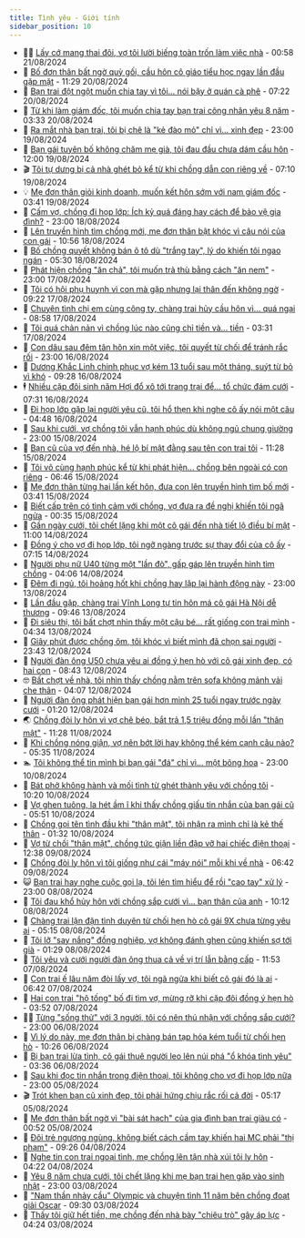 ```yaml
---
title: Tình yêu - Giới tính
sidebar_position: 10
---
```


<!-- dantri-tinh-yeu-gioi-tinh:START -->
- 👨‍🏫 [Lấy cớ mang thai đôi, vợ tôi lười biếng toàn trốn làm việc nhà](https://dantri.com.vn/tinh-yeu-gioi-tinh/lay-co-mang-thai-doi-vo-toi-luoi-bieng-toan-tron-lam-viec-nha-20240813112000971.htm) - 00:58 21/08/2024
- 🦣 [Bố đơn thân bất ngờ quỳ gối, cầu hôn cô giáo tiểu học ngay lần đầu gặp mặt](https://dantri.com.vn/tinh-yeu-gioi-tinh/bo-don-than-bat-ngo-quy-goi-cau-hon-co-giao-tieu-hoc-ngay-lan-dau-gap-mat-20240820112906805.htm) - 11:29 20/08/2024
- 🔭 [Bạn trai đột ngột muốn chia tay vì tôi… nói bậy ở quán cà phê](https://dantri.com.vn/tinh-yeu-gioi-tinh/ban-trai-dot-ngot-muon-chia-tay-vi-toi-noi-bay-o-quan-ca-phe-20240819153045704.htm) - 07:22 20/08/2024
- 🧐 [Từ khi làm giám đốc, tôi muốn chia tay bạn trai công nhân yêu 8 năm](https://dantri.com.vn/tinh-yeu-gioi-tinh/tu-khi-lam-giam-doc-toi-muon-chia-tay-ban-trai-cong-nhan-yeu-8-nam-20240816010236814.htm) - 03:33 20/08/2024
- 🫶 [Ra mắt nhà bạn trai, tôi bị chê là &quot;kẻ đào mỏ&quot; chỉ vì... xinh đẹp](https://dantri.com.vn/tinh-yeu-gioi-tinh/ra-mat-nha-ban-trai-toi-bi-che-la-ke-dao-mo-chi-vi-xinh-dep-20240813210748162.htm) - 23:00 19/08/2024
- 💃 [Bạn gái tuyên bố không chăm mẹ già, tôi đau đầu chưa dám cầu hôn](https://dantri.com.vn/tinh-yeu-gioi-tinh/ban-gai-tuyen-bo-khong-cham-me-gia-toi-dau-dau-chua-dam-cau-hon-20240819145841628.htm) - 12:00 19/08/2024
- 🎬 [Tôi tự dưng bị cả nhà ghét bỏ kể từ khi chồng dẫn con riêng về](https://dantri.com.vn/tinh-yeu-gioi-tinh/toi-tu-dung-bi-ca-nha-ghet-bo-ke-tu-khi-chong-dan-con-rieng-ve-20240819133315225.htm) - 07:10 19/08/2024
- 💡 [Mẹ đơn thân giỏi kinh doanh, muốn kết hôn sớm với nam giám đốc](https://dantri.com.vn/tinh-yeu-gioi-tinh/me-don-than-gioi-kinh-doanh-muon-ket-hon-som-voi-nam-giam-doc-20240819091153082.htm) - 03:41 19/08/2024
- 🙉 [Cấm vợ, chồng đi họp lớp: Ích kỷ quá đáng hay cách để bảo vệ gia đình?](https://dantri.com.vn/tinh-yeu-gioi-tinh/cam-vo-chong-di-hop-lop-ich-ky-qua-dang-hay-cach-de-bao-ve-gia-dinh-20240817012223557.htm) - 23:00 18/08/2024
- 🚦 [Lên truyền hình tìm chồng mới, mẹ đơn thân bật khóc vì câu nói của con gái](https://dantri.com.vn/tinh-yeu-gioi-tinh/len-truyen-hinh-tim-chong-moi-me-don-than-bat-khoc-vi-cau-noi-cua-con-gai-20240818085009984.htm) - 10:56 18/08/2024
- 🥸 [Bố chồng quyết không bán ô tô dù &quot;trắng tay&quot;, lý do khiến tôi ngao ngán](https://dantri.com.vn/tinh-yeu-gioi-tinh/bo-chong-quyet-khong-ban-o-to-du-trang-tay-ly-do-khien-toi-ngao-ngan-20240815095803231.htm) - 05:30 18/08/2024
- 🤡 [Phát hiện chồng &quot;ăn chả&quot;, tôi muốn trả thù bằng cách &quot;ăn nem&quot;](https://dantri.com.vn/tinh-yeu-gioi-tinh/phat-hien-chong-an-cha-toi-muon-tra-thu-bang-cach-an-nem-20240817161108231.htm) - 23:00 17/08/2024
- 🦩 [Tôi có hội phụ huynh vì con mà gặp nhưng lại thân đến không ngờ](https://dantri.com.vn/tinh-yeu-gioi-tinh/toi-co-hoi-phu-huynh-vi-con-ma-gap-nhung-lai-than-den-khong-ngo-20240816234948603.htm) - 09:22 17/08/2024
- 🤡 [Chuyện tình chị em cùng công ty, chàng trai hủy cầu hôn vì... quá ngại](https://dantri.com.vn/tinh-yeu-gioi-tinh/chuyen-tinh-chi-em-cung-cong-ty-chang-trai-huy-cau-hon-vi-qua-ngai-20240817094039930.htm) - 08:58 17/08/2024
- 🌊 [Tôi quá chản nản vì chồng lúc nào cũng chỉ tiền và... tiền](https://dantri.com.vn/tinh-yeu-gioi-tinh/toi-qua-chan-nan-vi-chong-luc-nao-cung-chi-tien-va-tien-20240813140352149.htm) - 03:31 17/08/2024
- 🐘 [Con dâu sau đêm tân hôn xin một việc, tôi quyết từ chối để tránh rắc rối](https://dantri.com.vn/tinh-yeu-gioi-tinh/con-dau-sau-dem-tan-hon-xin-mot-viec-toi-quyet-tu-choi-de-tranh-rac-roi-20240813104544193.htm) - 23:00 16/08/2024
- 🚀 [Dương Khắc Linh chinh phục vợ kém 13 tuổi sau một tháng, suýt từ bỏ vì khó](https://dantri.com.vn/tinh-yeu-gioi-tinh/duong-khac-linh-chinh-phuc-vo-kem-13-tuoi-sau-mot-thang-suyt-tu-bo-vi-kho-20240816114440297.htm) - 09:28 16/08/2024
- 🕴 [Nhiều cặp đôi sinh năm Hợi đổ xô tới trang trại để... tổ chức đám cưới](https://dantri.com.vn/tinh-yeu-gioi-tinh/nhieu-cap-doi-sinh-nam-hoi-do-xo-toi-trang-trai-de-to-chuc-dam-cuoi-20240815174540448.htm) - 07:31 16/08/2024
- 🚀 [Đi họp lớp gặp lại người yêu cũ, tôi hổ thẹn khi nghe cô ấy nói một câu](https://dantri.com.vn/tinh-yeu-gioi-tinh/di-hop-lop-gap-lai-nguoi-yeu-cu-toi-ho-then-khi-nghe-co-ay-noi-mot-cau-20240816091900520.htm) - 04:48 16/08/2024
- 👺 [Sau khi cưới, vợ chồng tôi vẫn hạnh phúc dù không ngủ chung giường](https://dantri.com.vn/tinh-yeu-gioi-tinh/sau-khi-cuoi-vo-chong-toi-van-hanh-phuc-du-khong-ngu-chung-giuong-20240816020427010.htm) - 23:00 15/08/2024
- 💄 [Bạn cũ của vợ đến nhà, hé lộ bí mật đằng sau tên con trai tôi](https://dantri.com.vn/tinh-yeu-gioi-tinh/ban-cu-cua-vo-den-nha-he-lo-bi-mat-dang-sau-ten-con-trai-toi-20240815100714998.htm) - 11:28 15/08/2024
- 🌊 [Tôi vô cùng hạnh phúc kể từ khi phát hiện... chồng bên ngoài có con riêng](https://dantri.com.vn/tinh-yeu-gioi-tinh/toi-vo-cung-hanh-phuc-ke-tu-khi-phat-hien-chong-ben-ngoai-co-con-rieng-20240815122153742.htm) - 06:46 15/08/2024
- 🚦 [Mẹ đơn thân từng hai lần kết hôn, đưa con lên truyền hình tìm bố mới](https://dantri.com.vn/tinh-yeu-gioi-tinh/me-don-than-tung-hai-lan-ket-hon-dua-con-len-truyen-hinh-tim-bo-moi-20240815075430662.htm) - 03:41 15/08/2024
- 👹 [Biết cấp trên có tình cảm với chồng, vợ đưa ra đề nghị khiến tôi ngã ngửa](https://dantri.com.vn/tinh-yeu-gioi-tinh/biet-cap-tren-co-tinh-cam-voi-chong-vo-dua-ra-de-nghi-khien-toi-nga-ngua-20240810004707836.htm) - 00:35 15/08/2024
- 🚀 [Gần ngày cưới, tôi chết lặng khi một cô gái đến nhà tiết lộ điều bí mật](https://dantri.com.vn/tinh-yeu-gioi-tinh/gan-ngay-cuoi-toi-chet-lang-khi-mot-co-gai-den-nha-tiet-lo-dieu-bi-mat-20240814153318467.htm) - 11:00 14/08/2024
- 🌁 [Đồng ý cho vợ đi họp lớp, tôi ngỡ ngàng trước sự thay đổi của cô ấy](https://dantri.com.vn/tinh-yeu-gioi-tinh/dong-y-cho-vo-di-hop-lop-toi-ngo-ngang-truoc-su-thay-doi-cua-co-ay-20240813092547099.htm) - 07:15 14/08/2024
- 🧰 [Người phụ nữ U40 từng một &quot;lần đò&quot;, gấp gáp lên truyền hình tìm chồng](https://dantri.com.vn/tinh-yeu-gioi-tinh/nguoi-phu-nu-u40-tung-mot-lan-do-gap-gap-len-truyen-hinh-tim-chong-20240814074434990.htm) - 04:06 14/08/2024
- 🦅 [Đêm đi ngủ, tôi hoảng hốt khi chồng hay lặp lại hành động này](https://dantri.com.vn/tinh-yeu-gioi-tinh/dem-di-ngu-toi-hoang-hot-khi-chong-hay-lap-lai-hanh-dong-nay-20240814023757774.htm) - 23:00 13/08/2024
- 🌈 [Lần đầu gặp, chàng trai Vĩnh Long tự tin hôn má cô gái Hà Nội dễ thương](https://dantri.com.vn/tinh-yeu-gioi-tinh/lan-dau-gap-chang-trai-vinh-long-tu-tin-hon-ma-co-gai-ha-noi-de-thuong-20240813120046749.htm) - 09:46 13/08/2024
- 🌋 [Đi siêu thị, tôi bất chợt nhìn thấy một cậu bé... rất giống con trai mình](https://dantri.com.vn/tinh-yeu-gioi-tinh/di-sieu-thi-toi-bat-chot-nhin-thay-mot-cau-be-rat-giong-con-trai-minh-20240813113415635.htm) - 04:34 13/08/2024
- 👺 [Giây phút được chồng ôm, tôi khóc vì biết mình đã chọn sai người](https://dantri.com.vn/tinh-yeu-gioi-tinh/giay-phut-duoc-chong-om-toi-khoc-vi-biet-minh-da-chon-sai-nguoi-20240813064306289.htm) - 23:43 12/08/2024
- 🎃 [Người đàn ông U50 chưa yêu ai đồng ý hẹn hò với cô gái xinh đẹp, có hai con](https://dantri.com.vn/tinh-yeu-gioi-tinh/nguoi-dan-ong-u50-chua-yeu-ai-dong-y-hen-ho-voi-co-gai-xinh-dep-co-hai-con-20240812115112689.htm) - 08:43 12/08/2024
- 🤓 [Bất chợt về nhà, tôi nhìn thấy chồng nằm trên sofa không mảnh vải che thân](https://dantri.com.vn/tinh-yeu-gioi-tinh/bat-chot-ve-nha-toi-nhin-thay-chong-nam-tren-sofa-khong-manh-vai-che-than-20240809114514606.htm) - 04:07 12/08/2024
- 🤠 [Người đàn ông phát hiện bạn gái hơn mình 25 tuổi ngay trước ngày cưới](https://dantri.com.vn/tinh-yeu-gioi-tinh/nguoi-dan-ong-phat-hien-ban-gai-hon-minh-25-tuoi-ngay-truoc-ngay-cuoi-20240811185621631.htm) - 01:20 12/08/2024
- 🌏 [Chồng đòi ly hôn vì vợ chê béo, bắt trả 1,5 triệu đồng mỗi lần &quot;thân mật&quot;](https://dantri.com.vn/tinh-yeu-gioi-tinh/chong-doi-ly-hon-vi-vo-che-beo-bat-tra-15-trieu-dong-moi-lan-than-mat-20240811181739855.htm) - 11:28 11/08/2024
- 🚀 [Khi chồng nóng giận, vợ nên bớt lời hay không thể kém cạnh câu nào?](https://dantri.com.vn/tinh-yeu-gioi-tinh/khi-chong-nong-gian-vo-nen-bot-loi-hay-khong-the-kem-canh-cau-nao-20240806223812157.htm) - 05:35 11/08/2024
- 🏊 [Tôi không thể tin mình bị bạn gái &quot;đá&quot; chỉ vì... một bông hoa](https://dantri.com.vn/tinh-yeu-gioi-tinh/toi-khong-the-tin-minh-bi-ban-gai-da-chi-vi-mot-bong-hoa-20240811011124916.htm) - 23:00 10/08/2024
- 🦒 [Bát phở không hành và mối tình từ ghét thành yêu với chồng tôi](https://dantri.com.vn/tinh-yeu-gioi-tinh/bat-pho-khong-hanh-va-moi-tinh-tu-ghet-thanh-yeu-voi-chong-toi-20240810171956395.htm) - 10:20 10/08/2024
- 💂 [Vợ ghen tuông, la hét ầm ĩ khi thấy chồng giấu tin nhắn của bạn gái cũ](https://dantri.com.vn/tinh-yeu-gioi-tinh/vo-ghen-tuong-la-het-am-i-khi-thay-chong-giau-tin-nhan-cua-ban-gai-cu-20240810073509008.htm) - 05:51 10/08/2024
- 💫 [Chồng gọi tên tình đầu khi &quot;thân mật&quot;, tôi nhận ra mình chỉ là kẻ thế thân](https://dantri.com.vn/tinh-yeu-gioi-tinh/chong-goi-ten-tinh-dau-khi-than-mat-toi-nhan-ra-minh-chi-la-ke-the-than-20240728001259773.htm) - 01:32 10/08/2024
- 🧠 [Vợ từ chối &quot;thân mật&quot;, chồng tức giận liền đập vỡ hai chiếc điện thoại](https://dantri.com.vn/tinh-yeu-gioi-tinh/vo-tu-choi-than-mat-chong-tuc-gian-lien-dap-vo-hai-chiec-dien-thoai-20240809145204421.htm) - 12:38 09/08/2024
- 🎡 [Chồng đòi ly hôn vì tôi giống như cái &quot;máy nói&quot; mỗi khi về nhà](https://dantri.com.vn/tinh-yeu-gioi-tinh/chong-doi-ly-hon-vi-toi-giong-nhu-cai-may-noi-moi-khi-ve-nha-20240807103103339.htm) - 06:42 09/08/2024
- 😺 [Bạn trai hay nghe cuộc gọi lạ, tôi lén tìm hiểu để rồi &quot;cao tay&quot; xử lý](https://dantri.com.vn/tinh-yeu-gioi-tinh/ban-trai-hay-nghe-cuoc-goi-la-toi-len-tim-hieu-de-roi-cao-tay-xu-ly-20240808111214176.htm) - 23:00 08/08/2024
- 🥰 [Tôi đau khổ hủy hôn với chồng sắp cưới vì... bạn thân của anh](https://dantri.com.vn/tinh-yeu-gioi-tinh/toi-dau-kho-huy-hon-voi-chong-sap-cuoi-vi-ban-than-cua-anh-20240531220822287.htm) - 10:12 08/08/2024
- 🐲 [Chàng trai lận đận tình duyên từ chối hẹn hò cô gái 9X chưa từng yêu ai](https://dantri.com.vn/tinh-yeu-gioi-tinh/chang-trai-lan-dan-tinh-duyen-tu-choi-hen-ho-co-gai-9x-chua-tung-yeu-ai-20240808071421967.htm) - 05:15 08/08/2024
- 🌝 [Tôi lỡ &quot;say nắng&quot; đồng nghiệp, vợ không đánh ghen cũng khiến sợ tới già](https://dantri.com.vn/tinh-yeu-gioi-tinh/toi-lo-say-nang-dong-nghiep-vo-khong-danh-ghen-cung-khien-so-toi-gia-20240806165508590.htm) - 01:29 08/08/2024
- 🐲 [Tôi yêu và cưới người đàn ông thua cả về vị trí lẫn bằng cấp](https://dantri.com.vn/tinh-yeu-gioi-tinh/toi-yeu-va-cuoi-nguoi-dan-ong-thua-ca-ve-vi-tri-lan-bang-cap-20240807185314347.htm) - 11:53 07/08/2024
- 📝 [Con trai ế lâu năm đòi lấy vợ, tôi ngã ngửa khi biết cô gái đó là ai](https://dantri.com.vn/tinh-yeu-gioi-tinh/con-trai-e-lau-nam-doi-lay-vo-toi-nga-ngua-khi-biet-co-gai-do-la-ai-20240807134234196.htm) - 06:42 07/08/2024
- 🦏 [Hai con trai &quot;hộ tống&quot; bố đi tìm vợ, mừng rỡ khi cặp đôi đồng ý hẹn hò](https://dantri.com.vn/tinh-yeu-gioi-tinh/hai-con-trai-ho-tong-bo-di-tim-vo-mung-ro-khi-cap-doi-dong-y-hen-ho-20240806212947036.htm) - 03:52 07/08/2024
- 🧑‍🏫 [Từng &quot;sống thử&quot; với 3 người, tôi có nên thú nhận với chồng sắp cưới?](https://dantri.com.vn/tinh-yeu-gioi-tinh/tung-song-thu-voi-3-nguoi-toi-co-nen-thu-nhan-voi-chong-sap-cuoi-20240806143400979.htm) - 23:00 06/08/2024
- 🦍 [Vì lý do này, mẹ đơn thân bị chàng bán tạp hóa kém tuổi từ chối hẹn hò](https://dantri.com.vn/tinh-yeu-gioi-tinh/vi-ly-do-nay-me-don-than-bi-chang-ban-tap-hoa-kem-tuoi-tu-choi-hen-ho-20240805130603598.htm) - 10:26 06/08/2024
- 🌋 [Bị bạn trai lừa tình, cô gái thuê người leo lên núi phá &quot;ổ khóa tình yêu&quot;](https://dantri.com.vn/tinh-yeu-gioi-tinh/bi-ban-trai-lua-tinh-co-gai-thue-nguoi-leo-len-nui-pha-o-khoa-tinh-yeu-20240805015433055.htm) - 03:36 06/08/2024
- 💯 [Sau khi đọc tin nhắn trong điện thoại, tôi không cho vợ đi họp lớp nữa](https://dantri.com.vn/tinh-yeu-gioi-tinh/sau-khi-doc-tin-nhan-trong-dien-thoai-toi-khong-cho-vo-di-hop-lop-nua-20240805152223152.htm) - 23:00 05/08/2024
- 🎬 [Trót khen bạn cũ xinh đẹp, tôi phải hứng chịu rắc rối cả đời](https://dantri.com.vn/tinh-yeu-gioi-tinh/trot-khen-ban-cu-xinh-dep-toi-phai-hung-chiu-rac-roi-ca-doi-20240805103607956.htm) - 05:17 05/08/2024
- 📝 [Mẹ đơn thân bất ngờ vì &quot;bài sát hạch&quot; của gia đình bạn trai giàu có](https://dantri.com.vn/tinh-yeu-gioi-tinh/me-don-than-bat-ngo-vi-bai-sat-hach-cua-gia-dinh-ban-trai-giau-co-20240804165044508.htm) - 00:52 05/08/2024
- 🧐 [Đôi trẻ ngượng ngùng, không biết cách cầm tay khiến hai MC phải &quot;thị phạm&quot;](https://dantri.com.vn/tinh-yeu-gioi-tinh/doi-tre-nguong-ngung-khong-biet-cach-cam-tay-khien-hai-mc-phai-thi-pham-20240804071057371.htm) - 09:26 04/08/2024
- 🤠 [Nghe tin con trai ngoại tình, mẹ chồng lên tận nhà xúi tôi ly hôn](https://dantri.com.vn/tinh-yeu-gioi-tinh/nghe-tin-con-trai-ngoai-tinh-me-chong-len-tan-nha-xui-toi-ly-hon-20240803211145439.htm) - 04:22 04/08/2024
- 💼 [Yêu 8 năm chưa cưới, tôi chết lặng khi mẹ bạn trai hẹn gặp vào sinh nhật](https://dantri.com.vn/tinh-yeu-gioi-tinh/yeu-8-nam-chua-cuoi-toi-chet-lang-khi-me-ban-trai-hen-gap-vao-sinh-nhat-20240731095731209.htm) - 23:00 03/08/2024
- 💪 [&quot;Nam thần nhảy cầu&quot; Olympic và chuyện tình 11 năm bên chồng đoạt giải Oscar](https://dantri.com.vn/tinh-yeu-gioi-tinh/nam-than-nhay-cau-olympic-va-chuyen-tinh-11-nam-ben-chong-doat-giai-oscar-20240802183355545.htm) - 09:30 03/08/2024
- 💂 [Thấy tôi giữ hết tiền, mẹ chồng đến nhà bày &quot;chiêu trò&quot; gây áp lực](https://dantri.com.vn/tinh-yeu-gioi-tinh/thay-toi-giu-het-tien-me-chong-den-nha-bay-chieu-tro-gay-ap-luc-20240802134617677.htm) - 04:24 03/08/2024<!-- dantri-tinh-yeu-gioi-tinh:END -->
